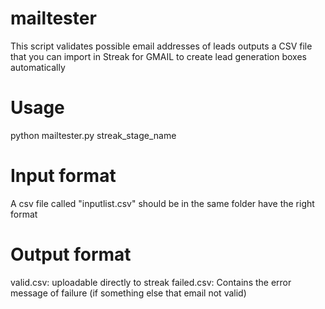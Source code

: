 # mailtester
This script validates possible email addresses of leads outputs a CSV file that you can import in Streak for GMAIL to create lead generation boxes automatically

# Usage
python mailtester.py streak_stage_name

# Input format
A csv file called "inputlist.csv" should be in the same folder have the right format

# Output format
valid.csv: uploadable directly to streak
failed.csv: Contains the error message of failure (if something else that email not valid)
